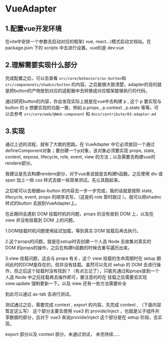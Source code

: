 # VueAdapter

## 1.配置vue开发环境

在vite中安排一个参数去启动对应的框架( vue, react...)模式启动文档站。在 package.json 下的 scripts 中去进行设置。vue的是 dev:vue

## 2.理解需要实现什么部分

完成配置之后，可以去查看 `src/core/behaviors/as-button`和 `src/componenets/shadcn/button` 的内容。之后能够大致清楚，adapter的目的就是把button的产物放到对应的适配器中去转换成对应框架能够执行的代码。

通过研究button的内容，你会发现实际上就是在vue中去构建 p , 这个 p 要实现与 button 的 p 想要实现的功能一致，例如 p.props , p.context , p.state 等等。可以去参考 `src/core/web/@Web-component` 和 `docs/contribute/03-adapter.md`

## 3.实现

通过上述的流程，就有了大致的思路。在 VueAdapter 中它必须放回一个通过defineComponent对象；要创建一个p对象，该对象必须要实现 props, state, context, expose, lifecycle, role, event, view 的方法；以及需要去构建vue的rendere部分。

我建议是先去构建rendere部分，对于vue来说就是去构建h函数。之后使用 div 或 span 加上一些 css 样式去做一些简单测试。先让其跑起来。

之后呢可以去根据as-button 的内容去一步一步完成，我的话就是按照 state, lifecycle, event, props 的顺序去写，（这是的 role 暂时跳过 ）。就可以把shadnc样式的button 去放到VueAdapter上。

在此期间会遇到 DOM 挂载时机的问题，props 的没有放到 DOM 上，以及在 view 并没有挂载到 DOM 上的问题。



1.DOM挂载时机问题使用延迟加载，等到真实 DOM 挂载后再去执行。

2.这个props的问题，就是在setup时去创建一个人造 Node 去收集对真实的 DOM 的props的操作，之后在构建h函数的时候去重写遍历出来。

3.view 挂载问题，这会与 props 有关，这个 view 挂载的生命周期时在 setup 期间此时的DOM是存在的，但并没有挂载。虽然可以先对 setup 的 DOM 去进行操作，但之后这个挂载时没有找到？（有点忘记了），只能先通过和props放到一个人造 Node 中之后挂载再去操作即可，要注意的时在 挂载之后需要去实现 view.update 强制更新一下。以及 view 还有一些方法需要补全

到此可以通过 as-tab 去进行测试。

测试通过之后，需要完成 context , export 的内容。先完成 context , （下面内容暂定这么写） 这个部分主要去使用 vue3 的 provide/inject ，也就是父子组件共享数据的部分，且对于 vue3 来说provide/inject 这个部分是在 setup 阶段，去实现。

export 部分以及 context 部分，未通过测试， 未完待续.....
